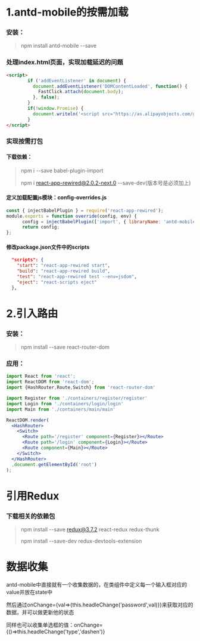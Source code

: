 # 1.antd-mobile的按需加载

### 安装：

> npm install antd-mobile --save

### 处理index.html页面，实现加载延迟的问题

```html
<script>
        if ('addEventListener' in document) {
          document.addEventListener('DOMContentLoaded', function() {
            FastClick.attach(document.body);
          }, false);
        }
        if(!window.Promise) {
          document.writeln('<script src="https://as.alipayobjects.com/g/component/es6-promise/3.2.2/es6-promise.min.js"'+'>'+'<'+'/'+'script>');
        }
</script>
```

### 实现按需打包

#### 下载依赖：

> npm i --save babel-plugin-import
>
> npm i react-app-rewired@2.0.2-next.0 --save-dev(版本号是必须加上)

#### 定义加载配置js模块：config-overrides.js

```javascript
const { injectBabelPlugin } = require('react-app-rewired');
module.exports = function override(config, env) {
      config = injectBabelPlugin(['import', { libraryName: 'antd-mobile', style: 'css' }], config);
      return config;
};
```

#### 修改package.json文件中的scripts

```json
  "scripts": {
    "start": "react-app-rewired start",
    "build": "react-app-rewired build",
    "test": "react-app-rewired test --env=jsdom",
    "eject": "react-scripts eject"
  },
```

# 2.引入路由

### 安装：

> npm install --save react-router-dom

### 应用：

```jsx
import React from 'react';
import ReactDOM from 'react-dom';
import {HashRouter,Route,Switch} from 'react-router-dom'

import Register from './containers/register/register'
import Login from './containers/login/login'
import Main from './containers/main/main'

ReactDOM.render(
  <HashRouter>
    <Switch>
      <Route path='/register' component={Register}></Route>
      <Route path='/login' component={Login}></Route>
      <Route component={Main}></Route>
    </Switch>
  </HashRouter>
  ,document.getElementById('root')
);
```

# 引用Redux

### 下载相关的依赖包

> npm install --save redux@3.7.2 react-redux redux-thunk
>
> npm install --save-dev redux-devtools-extension

# 数据收集

antd-mobile中直接就有一个收集数据的，在类组件中定义每一个输入框对应的value并放在state中

然后通过onChange={val=>{this.headleChange('password',val)}}来获取对应的数据，并可以做更新他的状态 

同样也可以收集单选框的值：onChange={()=>this.headleChange('type','dashen')}

